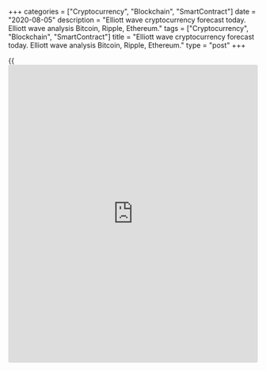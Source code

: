+++
categories = ["Cryptocurrency", "Blockchain", "SmartContract"]
date = "2020-08-05"
description = "Elliott wave cryptocurrency forecast today. Elliott wave analysis Bitcoin, Ripple, Ethereum."
tags = ["Cryptocurrency", "Blockchain", "SmartContract"]
title = "Elliott wave cryptocurrency forecast today. Elliott wave analysis Bitcoin, Ripple, Ethereum."
type = "post"
+++

{{<iframe id="large-banner" src="https://www.bounty.group/#slide=20.0" width="100%" height="600" scrolling="no" style="border: 0px solid rgb(216, 221, 230); border-radius: 3px;">}}

August 5, 2020

August 5, 2020

Elliott wave [daily](https://www.fintecher.org/2020/03/03/forex-trading-daily-strategy/) forecast for Bitcoin, Ripple and EthereumRoman Onegin

##  **Elliott wave forecast for BTCUSD, ETHUSD, XRPUSD for today**

###  **Elliott wave[BTCUSD][1] analysis**

![LiteForex: Elliott wave cryptocurrency forecast today. Elliott wave
analysis Bitcoin, Ripple, Ethereum.][2]

The market continues forming the upward impulse wave A that is composed
of five sub-waves [1]-[2]-[3]-[4]-[5]. The corrective wave [4] completed
as a triangle, and the impulse wave [5] has started forming. Wave [5]
consists of the sub-waves [1]-[2]-[3]-[4]-[5]. The price is likely to be
declining now in the final element of the corrective wave (4) that is
developing as a bearish zigzag a-b-c. Over the next few days, when the
indicated correction finishes, the BTC price should be rising in wave
(5) of [5] towards a level of 12200.

* * *

###  **Elliott wave[XRPUSD][3] analysis**

![LiteForex: Elliott wave cryptocurrency forecast today. Elliott wave
analysis Bitcoin, Ripple, Ethereum.][4]

In the upward impulse wave (C) currently unfolding, there have completed
sub-waves 1-2-3. There should be developing the down corrective wave 4
now. It could complete as a standard zigzag [a]-[b]-[c]. Impulse [a] and
correction [b] have completed. There is now unfolding the initial
element of wave [c], which suggests a further price decline. The entire
correction 4 should complete at a level of 0.246, marked by impulse [a].
Next, the Ripple price should be rising to a level of 0.340 in the final
wave 5.

* * *

###  **Elliott wave[ETHUSD][5] analysis**

![LiteForex: Elliott wave cryptocurrency forecast today. Elliott wave
analysis Bitcoin, Ripple, Ethereum.][6]

The ETHUSD market is following the global bullish impulse wave A. When
the corrective wave [4] completed, the market has started rising in the
impulse wave [5]. There have completed three elements of wave [5], and
the down correction (4) is currently developing. This correction may
complete as a simple zigzag a-b-c at a level of around the previous low
made by impulse a, which is 329.22. Next, the market should be rising in
the final wave (5) to a level of 420.00, as it is outlined in the chart.

* * *

P.S. Did you like my article? Share it in social networks: it will be
the best “thank you" :)

Ask me questions and comment below. I’ll be glad to answer your
questions and give necessary explanations.

 **Useful links:**

  * I recommend trying to trade with a reliable broker [here][7]. The system allows you to trade by yourself or copy successful traders from all across the globe.
  * Use my promo-code BLOG for getting deposit bonus 50% on LiteForex platform. Just enter this code in the appropriate field while [depositing][8] your trading account.
  * Telegram channel with high-quality analytics, Forex reviews, training articles, and other useful things for traders <t.me/liteforex>

![Elliott wave [daily](https://www.fintecher.org/2020/03/03/forex-trading-daily-strategy/) forecast for Bitcoin, Ripple and Ethereum][9]

The content of this article reflects the author’s opinion and does not
necessarily reflect the official position of LiteForex. The material
published on this page is provided for informational purposes only and
should not be considered as the provision of investment advice for the
purposes of Directive 2004/39/EC.

Rate this article:

{{value}}

( {{count}} {{title}} )

   1. my.liteforex.com/trading/chart?symbol=BTCUSD
   2. cdn.liteforex.com/cache/uploads/blog_post/wave-analysis-crypto/05-08-2020/BTCUSDH2.png?w=30&s=bcc44b0efd7d64c98652db1d4244993c
   3. my.liteforex.com/trading/chart?symbol=XRPUSD
   4. cdn.liteforex.com/cache/uploads/blog_post/wave-analysis-crypto/05-08-2020/XRPUSDH2.png?w=30&s=488870d1a44d8d7a223fd9ff2f8b8ee1
   5. my.liteforex.com/trading/chart?symbol=ETHUSD
   6. cdn.liteforex.com/cache/uploads/blog_post/wave-analysis-crypto/05-08-2020/ETHUSDH2.png?w=30&s=956136ceaf423e705b2a627849b20034
   7. my.liteforex.com/?category=analysts-opinions&slug=elliott-wave-[daily](https://www.fintecher.org/2020/03/03/forex-trading-daily-strategy/)-forecast-for-[bitcoin](https://www.letsplayfx.com/blog/forex-for-bitcoin/)-ripple-and-[Ethereum](https://www.playgroundfx.com/blog/the-creator-of-ethereum/)-2020-08-05&openPopup=%2Fregistration%2Fpopup&utm_source=blog&utm_medium=article&utm_campaign=bonus
   8. my.liteforex.com/deposit/?category=analysts-opinions&slug=elliott-wave-[daily](https://www.fintecher.org/2020/03/03/forex-trading-daily-strategy/)-forecast-for-[bitcoin](https://www.letsplayfx.com/blog/forex-for-bitcoin/)-ripple-and-[Ethereum](https://www.playgroundfx.com/blog/the-creator-of-ethereum/)-2020-08-05&promo_code=BLOG&utm_source=blog&utm_medium=article&utm_campaign=bonus
   9. cdn.liteforex.com/cache/uploads/blog_post/wave-analysis-crypto/05-08-2020/[BTC](https://www.playgroundfx.com/blog/who-is-the-creator-of-bitcoin/)-eth-xrp-05-08-2020-wave-analysis.png?q=75&w=1000&s=fe7c8bae78e203f90b641a65d059db2e